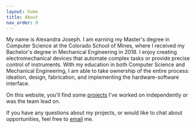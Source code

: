 ```yaml
---
layout: home
title: About
nav_order: 0
---
```


My name is Alexandra Joseph. I am earning my Master's degree in Computer Science at the Colorado School of Mines, where I received my Bachelor's degree in Mechanical Engineering in 2018. I enjoy creating electromechanical devices that automate complex tasks or provide precise control of instruments. With my education in both Computer Science and Mechanical Engineering, I am able to take ownership of the entire process: ideation, design, fabrication, and implementing the hardware-software interface.

On this website, you'll find some [projects](./projects) I've worked on independently or was the team lead on.

If you have any questions about my projects, or would like to chat about opportunities, feel free to [email](mailto:acjoseph7@gmail.com) me.
